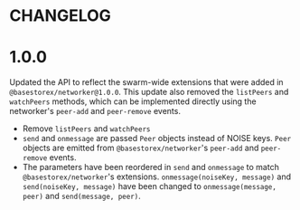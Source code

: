# CHANGELOG

# 1.0.0
Updated the API to reflect the swarm-wide extensions that were added in `@basestorex/networker@1.0.0`. This update also removed
the `listPeers` and `watchPeers` methods, which can be implemented directly using the networker's `peer-add` and `peer-remove` events.

- Remove `listPeers` and `watchPeers`
- `send` and `onmessage` are passed `Peer` objects instead of NOISE keys. `Peer` objects are emitted from `@basestorex/networker`'s `peer-add` and `peer-remove` events.
- The parameters have been reordered in `send` and `onmessage` to match `@basestorex/networker`'s extensions. `onmessage(noiseKey, message)` and `send(noiseKey, message)` have been changed to `onmessage(message, peer)` and `send(message, peer)`.
